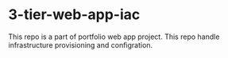 # 3-tier-web-app-iac
This repo is a part of portfolio web app project. This repo handle infrastructure provisioning and configration.
